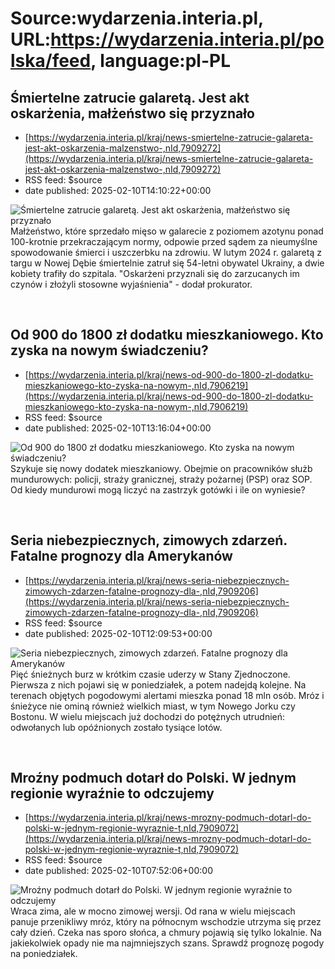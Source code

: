 # Source:wydarzenia.interia.pl, URL:https://wydarzenia.interia.pl/polska/feed, language:pl-PL

## Śmiertelne zatrucie galaretą. Jest akt oskarżenia, małżeństwo się przyznało
 - [https://wydarzenia.interia.pl/kraj/news-smiertelne-zatrucie-galareta-jest-akt-oskarzenia-malzenstwo-,nId,7909272](https://wydarzenia.interia.pl/kraj/news-smiertelne-zatrucie-galareta-jest-akt-oskarzenia-malzenstwo-,nId,7909272)
 - RSS feed: $source
 - date published: 2025-02-10T14:10:22+00:00

<p><a href="https://wydarzenia.interia.pl/kraj/news-smiertelne-zatrucie-galareta-jest-akt-oskarzenia-malzenstwo-,nId,7909272"><img src="https://i.iplsc.com/smiertelne-zatrucie-galareta-jest-akt-oskarzenia-malzenstwo/000KKRF79PSW51NA-C321.jpg" alt="Śmiertelne zatrucie galaretą. Jest akt oskarżenia, małżeństwo się przyznało" align="left" /></a>Małżeństwo, które sprzedało mięso w galarecie z poziomem azotynu ponad 100-krotnie przekraczającym normy, odpowie przed sądem za nieumyślne spowodowanie śmierci i uszczerbku na zdrowiu. W lutym 2024 r. galaretą z targu w Nowej Dębie śmiertelnie zatruł się 54-letni obywatel Ukrainy, a dwie kobiety trafiły do szpitala. &quot;Oskarżeni przyznali się do zarzucanych im czynów i złożyli stosowne wyjaśnienia&quot; - dodał prokurator.</p><br clear="all" />

## Od 900 do 1800 zł dodatku mieszkaniowego. Kto zyska na nowym świadczeniu?
 - [https://wydarzenia.interia.pl/kraj/news-od-900-do-1800-zl-dodatku-mieszkaniowego-kto-zyska-na-nowym-,nId,7906219](https://wydarzenia.interia.pl/kraj/news-od-900-do-1800-zl-dodatku-mieszkaniowego-kto-zyska-na-nowym-,nId,7906219)
 - RSS feed: $source
 - date published: 2025-02-10T13:16:04+00:00

<p><a href="https://wydarzenia.interia.pl/kraj/news-od-900-do-1800-zl-dodatku-mieszkaniowego-kto-zyska-na-nowym-,nId,7906219"><img src="https://i.iplsc.com/od-900-do-1800-zl-dodatku-mieszkaniowego-kto-zyska-na-nowym/000J3CBQYINRXCUD-C321.jpg" alt="Od 900 do 1800 zł dodatku mieszkaniowego. Kto zyska na nowym świadczeniu?" align="left" /></a>Szykuje się nowy dodatek mieszkaniowy. Obejmie on pracowników służb mundurowych: policji, straży granicznej, straży pożarnej (PSP) oraz SOP. Od kiedy mundurowi mogą liczyć na zastrzyk gotówki i ile on wyniesie?  </p><br clear="all" />

## Seria niebezpiecznych, zimowych zdarzeń. Fatalne prognozy dla Amerykanów
 - [https://wydarzenia.interia.pl/kraj/news-seria-niebezpiecznych-zimowych-zdarzen-fatalne-prognozy-dla-,nId,7909206](https://wydarzenia.interia.pl/kraj/news-seria-niebezpiecznych-zimowych-zdarzen-fatalne-prognozy-dla-,nId,7909206)
 - RSS feed: $source
 - date published: 2025-02-10T12:09:53+00:00

<p><a href="https://wydarzenia.interia.pl/kraj/news-seria-niebezpiecznych-zimowych-zdarzen-fatalne-prognozy-dla-,nId,7909206"><img src="https://i.iplsc.com/seria-niebezpiecznych-zimowych-zdarzen-fatalne-prognozy-dla/000KKR84HLK4V4V5-C321.jpg" alt="Seria niebezpiecznych, zimowych zdarzeń. Fatalne prognozy dla Amerykanów" align="left" /></a>Pięć śnieżnych burz w krótkim czasie uderzy w Stany Zjednoczone. Pierwsza z nich pojawi się w poniedziałek, a potem nadejdą kolejne. Na terenach objętych pogodowymi alertami mieszka ponad 18 mln osób. Mróz i śnieżyce nie ominą również wielkich miast, w tym Nowego Jorku czy Bostonu. W wielu miejscach już dochodzi do potężnych utrudnień: odwołanych lub opóźnionych zostało tysiące lotów.</p><br clear="all" />

## Mroźny podmuch dotarł do Polski. W jednym regionie wyraźnie to odczujemy
 - [https://wydarzenia.interia.pl/kraj/news-mrozny-podmuch-dotarl-do-polski-w-jednym-regionie-wyraznie-t,nId,7909072](https://wydarzenia.interia.pl/kraj/news-mrozny-podmuch-dotarl-do-polski-w-jednym-regionie-wyraznie-t,nId,7909072)
 - RSS feed: $source
 - date published: 2025-02-10T07:52:06+00:00

<p><a href="https://wydarzenia.interia.pl/kraj/news-mrozny-podmuch-dotarl-do-polski-w-jednym-regionie-wyraznie-t,nId,7909072"><img src="https://i.iplsc.com/mrozny-podmuch-dotarl-do-polski-w-jednym-regionie-wyraznie-t/000KKP8VAMAK0AGH-C321.jpg" alt="Mroźny podmuch dotarł do Polski. W jednym regionie wyraźnie to odczujemy" align="left" /></a>Wraca zima, ale w mocno zimowej wersji. Od rana w wielu miejscach panuje przenikliwy mróz, który na północnym wschodzie utrzyma się przez cały dzień. Czeka nas sporo słońca, a chmury pojawią się tylko lokalnie. Na jakiekolwiek opady nie ma najmniejszych szans. Sprawdź prognozę pogody na poniedziałek.</p><br clear="all" />

